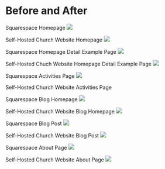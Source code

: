 # Before and After

Squarespace Homepage
![](images/original-website-homepage.png)

Self-Hosted Church Website Homepage
![](images/self-hosted-church-website-homepage.png)

Squarespace Homepage Detail Example Page
![](images/original-website-homepage-detail-example-page.png)

Self-Hosted Chuch Website Homepage Detail Example Page
![](images/self-hosted-church-website-homepage-detail-example-page.png)

Squarespace Activities Page
![](images/original-website-activities.png)

Self-Hosted Church Website Activities Page

Squarespace Blog Homepage
![](images/original-website-blog.png)

Self-Hosted Church Website Blog Homepage
![](images/self-hosted-church-website-blog-homepage.png)

Squarespace Blog Post
![](images/original-website-blog-post.png)

Self-Hosted Church Website Blog Post
![](images/self-hosted-church-website-blog-post-page.png)

Squarespace About Page
![](images/original-website-about.png)

Self-Hosted Church Website About Page
![](images/self-hosted-church-website-about-page.png)
